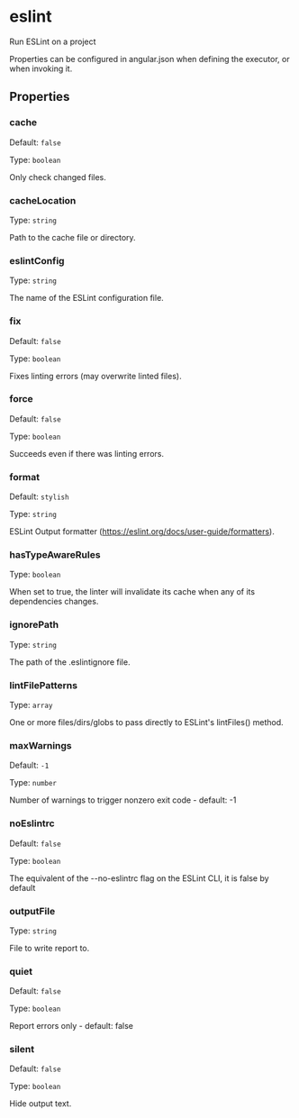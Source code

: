 # eslint

Run ESLint on a project

Properties can be configured in angular.json when defining the executor, or when invoking it.

## Properties

### cache

Default: `false`

Type: `boolean`

Only check changed files.

### cacheLocation

Type: `string`

Path to the cache file or directory.

### eslintConfig

Type: `string`

The name of the ESLint configuration file.

### fix

Default: `false`

Type: `boolean`

Fixes linting errors (may overwrite linted files).

### force

Default: `false`

Type: `boolean`

Succeeds even if there was linting errors.

### format

Default: `stylish`

Type: `string`

ESLint Output formatter (https://eslint.org/docs/user-guide/formatters).

### hasTypeAwareRules

Type: `boolean`

When set to true, the linter will invalidate its cache when any of its dependencies changes.

### ignorePath

Type: `string`

The path of the .eslintignore file.

### lintFilePatterns

Type: `array`

One or more files/dirs/globs to pass directly to ESLint's lintFiles() method.

### maxWarnings

Default: `-1`

Type: `number`

Number of warnings to trigger nonzero exit code - default: -1

### noEslintrc

Default: `false`

Type: `boolean`

The equivalent of the --no-eslintrc flag on the ESLint CLI, it is false by default

### outputFile

Type: `string`

File to write report to.

### quiet

Default: `false`

Type: `boolean`

Report errors only - default: false

### silent

Default: `false`

Type: `boolean`

Hide output text.
